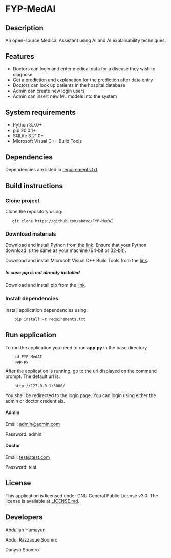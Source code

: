 # FYP-MedAI
## Description
An open-source Medical Assistant using AI and AI explainability techniques.

## Features
* Doctors can login and enter medical data for a disease they wish to diagnose
* Get a prediction and explanation for the prediction after data entry
* Doctors can look up patients in the hospital database
* Admin can create new login users
* Admin can insert new ML models into the system

## System requirements
* Python 3.7.0+
* pip 20.0.1+
* SQLite 3.21.0+
* Microsoft Visual C++ Build Tools

## Dependencies
Dependencies are listed in [requirements.txt](https://github.com/abdvc/FYP-MedAI/blob/master/requirements.txt). 

## Build instructions
### Clone project
Clone the repository using:
```
   git clone https://github.com/abdvc/FYP-MedAI
```

### Download materials
Download and install Python from the [link](https://www.python.org/downloads/). Ensure that your Python download is the same as your machine (64-bit or 32-bit).

Download and install Microsoft Visual C++ Build Tools from the [link](https://visualstudio.microsoft.com/visual-cpp-build-tools/).

##### In case pip is not already installed
Download and install pip from the [link](https://pip.pypa.io/en/stable/installing/).

### Install dependencies
Install application dependencies using:
```
    pip install -r requirements.txt
```

## Run application
To run the application you need to run **app.py** in the base directory
  ```
      cd FYP-MedAI
      app.py
  ```

After the application is running, go to the url displayed on the command prompt. The default url is: 
  ```
      http://127.0.0.1:5000/
  ```
You shall be redirected to the login page. You can login using either the admin or doctor credentials.

#### Admin
Email: admin@admin.com

Password: admin

#### Doctor
Email: test@test.com

Password: test

## License
This application is licensed under GNU General Public License v3.0. The license is available at [LICENSE.md](https://github.com/abdvc/FYP-MedAI/blob/master/LICENSE).

## Developers
Abdullah Humayun

Abdul Razzaque Soomro

Danysh Soomro
